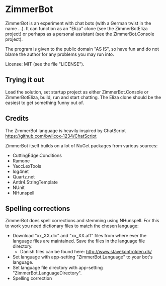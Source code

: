 # ZimmerBot
ZimmerBot is an experiment with chat bots (with a German twist in the name ...).
It can function as an "Eliza" clone (see the ZimmerBotEliza project) or perhaps
as a personal assistant (see the ZimmerBot.Console project).

The program is given to the public domain "AS IS", so have fun and do not blame
the author for any problems you may run into.

License: MIT (see the file "LICENSE").

## Trying it out

Load the solution, set startup project as either ZimmerBot.Console or ZimmerBotEliza, build, run and start chatting. 
The Eliza clone should be the easiest to get something funny out of.

## Credits

The ZimmerBot language is heavily inspired by ChatScript https://github.com/bwilcox-1234/ChatScript

ZimmerBot itself builds on a lot of NuGet packages from various sources:

- CuttingEdge.Conditions
- Ramone
- YaccLexTools
- log4net
- Quartz.net
- Antlr4.StringTemplate
- NUnit
- NHunspell

## Spelling corrections

ZimmerBot does spell corrections and stemming using NHunspell. For this to work you need dictionary files to
match the chosen language:

* Download "xx_XX.dic" and "xx_XX.aff" files from where ever the language files are maintained. Save the files in the language file directory.
  * Danish files can be found here: http://www.stavekontrolden.dk/
* Set language with app-setting "ZimmerBot.Language" to your bot's language.
* Set language file directory with app-setting "ZimmerBot.LanguageDirectory".
* Spelling correction